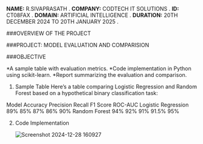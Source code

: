 **NAME:** R.SIVAPRASATH                                                                                                                                                              .
**COMPANY:** CODTECH IT SOLUTIONS                                                                                                                                                    .
**ID:** CT08FAX                                                                                                                                                                      .
**DOMAIN:** ARTIFICIAL INTELLIGENCE                                                                                                                                                  .
**DURATION:** 20TH DECEMBER 2024 TO 20TH JANUARY 2025                                                                                                                                .

###OVERVIEW OF THE PROJECT

###PROJECT: MODEL EVALUATION AND COMPARISION

###OBJECTIVE

*A sample table with evaluation metrics.
*Code implementation in Python using scikit-learn.
*Report summarizing the evaluation and comparison.

1. Sample Table
Here’s a table comparing Logistic Regression and Random Forest based on a hypothetical binary classification task:


Model       	      Accuracy	      Precision	     Recall	     F1 Score	     ROC-AUC
Logistic Regression	89%	            85%	           87%	       86%	         90%
Random Forest	      94%	            92%	           91%	       91.5%	       95%

2. Code Implementation

   ![Screenshot 2024-12-28 160927](https://github.com/user-attachments/assets/4d0dd259-7443-488f-8c83-9af960804d9c)

